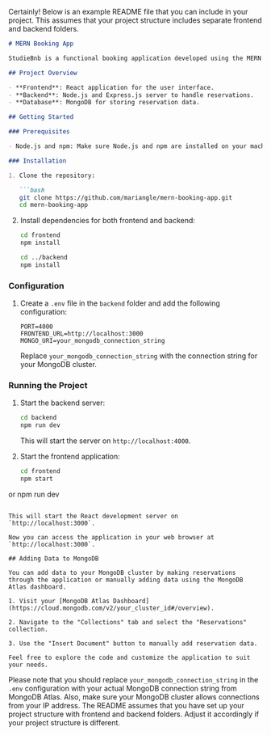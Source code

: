Certainly! Below is an example README file that you can include in your project. This assumes that your project structure includes separate frontend and backend folders.

```markdown
# MERN Booking App

StudieBnb is a functional booking application developed using the MERN stack and Tailwind CSS.

## Project Overview

- **Frontend**: React application for the user interface.
- **Backend**: Node.js and Express.js server to handle reservations.
- **Database**: MongoDB for storing reservation data.

## Getting Started

### Prerequisites

- Node.js and npm: Make sure Node.js and npm are installed on your machine.

### Installation

1. Clone the repository:

   ```bash
   git clone https://github.com/mariangle/mern-booking-app.git
   cd mern-booking-app
   ```

2. Install dependencies for both frontend and backend:

   ```bash
   cd frontend
   npm install

   cd ../backend
   npm install
   ```

### Configuration

1. Create a `.env` file in the `backend` folder and add the following configuration:

   ```env
   PORT=4000
   FRONTEND_URL=http://localhost:3000
   MONGO_URI=your_mongodb_connection_string
   ```

   Replace `your_mongodb_connection_string` with the connection string for your MongoDB cluster.

### Running the Project

1. Start the backend server:

   ```bash
   cd backend
   npm run dev
   ```

   This will start the server on `http://localhost:4000`.

2. Start the frontend application:

   ```bash
   cd frontend
   npm start
or
    npm run dev
   ```

   This will start the React development server on `http://localhost:3000`.

Now you can access the application in your web browser at `http://localhost:3000`.

## Adding Data to MongoDB

You can add data to your MongoDB cluster by making reservations through the application or manually adding data using the MongoDB Atlas dashboard.

1. Visit your [MongoDB Atlas Dashboard](https://cloud.mongodb.com/v2/your_cluster_id#/overview).

2. Navigate to the "Collections" tab and select the "Reservations" collection.

3. Use the "Insert Document" button to manually add reservation data.

Feel free to explore the code and customize the application to suit your needs.
```

Please note that you should replace `your_mongodb_connection_string` in the `.env` configuration with your actual MongoDB connection string from MongoDB Atlas. Also, make sure your MongoDB cluster allows connections from your IP address. The README assumes that you have set up your project structure with frontend and backend folders. Adjust it accordingly if your project structure is different.
